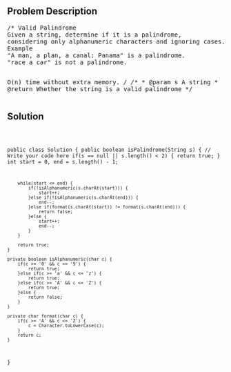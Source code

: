 <!--
<style>
  body { font-family: Arial, sans-serif; }
  .container { max-width: 1000px; margin: auto; padding: 20px; }
  .comment-block { background-color: #f9f9f9; padding: 10px; border-left: 5px solid #ccc; }
  .code-block { background-color: #f4f4f4; padding: 10px; border: 1px solid #ddd; }
</style>
-->

<div class='container'>
<h2>Problem Description</h2>
<div class='comment-block'>
<pre>
/* Valid Palindrome
Given a string, determine if it is a palindrome, 
considering only alphanumeric characters and ignoring cases.
Example
"A man, a plan, a canal: Panama" is a palindrome.
"race a car" is not a palindrome.

O(n) time without extra memory.
*/
    /**
     * @param s A string
     * @return Whether the string is a valid palindrome
     */
</pre>
</div>

<h2>Solution</h2>
<div class='code-block'>
<pre><code class='language-java'>

public class Solution {
    public boolean isPalindrome(String s) {
        // Write your code here
        if(s == null || s.length() < 2) {
            return true;
        }
        int start = 0, end = s.length() - 1;
        
        while(start <= end) {
            if(!isAlphanumeric(s.charAt(start))) {
                start++;
            }else if(!isAlphanumeric(s.charAt(end))) {
                end--;
            }else if(format(s.charAt(start)) != format(s.charAt(end))) {
                return false;
            }else {
                start++;
                end--;
            }
        }
        
        return true;
    }
    
    private boolean isAlphanumeric(char c) {
        if(c >= '0' && c <= '9') {
            return true;
        }else if(c >= 'a' && c <= 'z') {
            return true;
        }else if(c >= 'A' && c <= 'Z') {
            return true;
        }else {
            return false;
        }
    }
    
    private char format(char c) {
        if(c >= 'A' && c <= 'Z') {
            c = Character.toLowerCase(c);
        }
        return c;
    }
}</code></pre>
</div>
</div>
